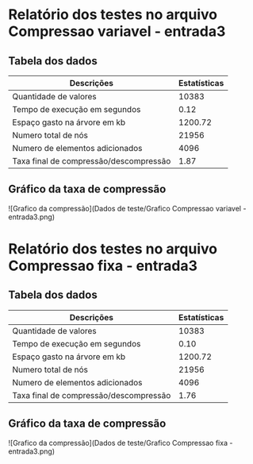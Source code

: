 
# Relatório dos testes no arquivo Compressao variavel - entrada3
    
## Tabela dos dados
    
| Descrições | Estatísticas |
| --- | --- |
| Quantidade de valores | 10383 |
| Tempo de execução em segundos | 0.12 |
| Espaço gasto na árvore em kb | 1200.72 |
| Numero total de nós | 21956 |
| Numero de elementos adicionados | 4096 |
| Taxa final de compressão/descompressão | 1.87 |

    
## Gráfico da taxa de compressão
    
![Grafico da compressão](Dados de teste/Grafico Compressao variavel - entrada3.png)
      
# Relatório dos testes no arquivo Compressao fixa - entrada3
    
## Tabela dos dados
    
| Descrições | Estatísticas |
| --- | --- |
| Quantidade de valores | 10383 |
| Tempo de execução em segundos | 0.10 |
| Espaço gasto na árvore em kb | 1200.72 |
| Numero total de nós | 21956 |
| Numero de elementos adicionados | 4096 |
| Taxa final de compressão/descompressão | 1.76 |

    
## Gráfico da taxa de compressão
    
![Grafico da compressão](Dados de teste/Grafico Compressao fixa - entrada3.png)
    


    